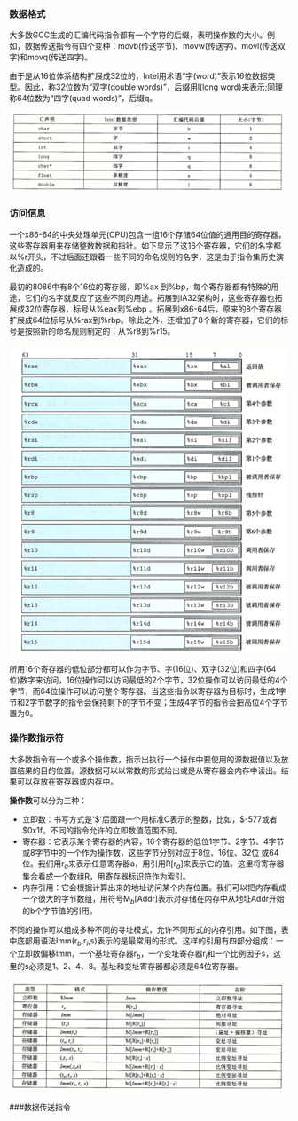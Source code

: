 ### 数据格式

大多数GCC生成的汇编代码指令都有一个字符的后缀，表明操作数的大小。例如，数据传送指令有四个变种：movb(传送字节)、movw(传送字)、movl(传送双字)和movq(传送四字)。

由于是从16位体系结构扩展成32位的，Intel用术语“字(word)”表示16位数据类型。因此，称32位数为“双字(double words)”，后缀用l(long word)来表示;同理称64位数为“四字(quad words)”，后缀q。

![](../images/cs/1.png)

### 访问信息

一个x86-64的中央处理单元(CPU)包含一组16个存储64位值的通用目的寄存器，这些寄存器用来存储整数数据和指针。如下显示了这16个寄存器，它们的名字都以%r开头，不过后面还跟着一些不同的命名规则的名字，这是由于指令集历史演化造成的。

最初的8086中有8个16位的寄存器，即%ax 到%bp，每个寄存器都有特殊的用途，它们的名字就反应了这些不同的用途。拓展到IA32架构时，这些寄存器也拓展成32位寄存器，标号从%eax到%ebp 。拓展到x86-64后，原来的8个寄存器扩展成64位标号从%rax到%rbp。除此之外，还增加了8个新的寄存器，它们的标号是按照新的命名规则制定的：从%r8到%r15。

![](../images/cs/2.png)

所用16个寄存器的低位部分都可以作为字节、字(16位)、双字(32位)和四字(64 位)数字来访问，16位操作可以访问最低的2个字节，32位操作可以访问最低的4个字节，而64位操作可以访问整个寄存器。当这些指令以寄存器为目标时，生成1字节和2字节数字的指令会保持剩下的字节不变；生成4字节的指令会把高位4个字节置为0。

### 操作数指示符

大多数指令有一个或多个操作数，指示出执行一个操作中要使用的源数据值以及放置结果的目的位置。源数据可以以常数的形式给出或是从寄存器会内存中读出。结果可以存放在寄存器或内存中。

**操作数**可以分为三种：

* 立即数：书写方式是'$'后面跟一个用标准C表示的整数，比如，\$-577或者\$0x1f。不同的指令允许的立即数值范围不同。
* 寄存器：它表示某个寄存器的内容，16个寄存器的低位1字节、2字节、4字节或8字节中的一个作为操作数，这些字节分别对应于8位、16位、32位 或64位。我们用r$_a$来表示任意寄存器a，用引用R[r$_a$]来表示它的值。这里将寄存器集合看成一个数组R，用寄存器标识符作为索引。
* 内存引用：它会根据计算出来的地址访问某个内存位置。我们可以把内存看成一个很大的字节数组，用符号M$_b$[Addr]表示对存储在内存中从地址Addr开始的b个字节值的引用。

不同的操作可以组成多种不同的寻址模式，允许不同形式的内存引用。如下图，表中底部用语法Imm(r$_b$,r$_i$,s)表示的是最常用的形式。这样的引用有四部分组成：一个立即数偏移Imm，一个基址寄存器r$_b$，一个变址寄存器r$_i$和一个比例因子s，这里的s必须是1、2、4、8。基址和变址寄存器都必须是64位寄存器。

![](../images/cs/3.png)

###数据传送指令